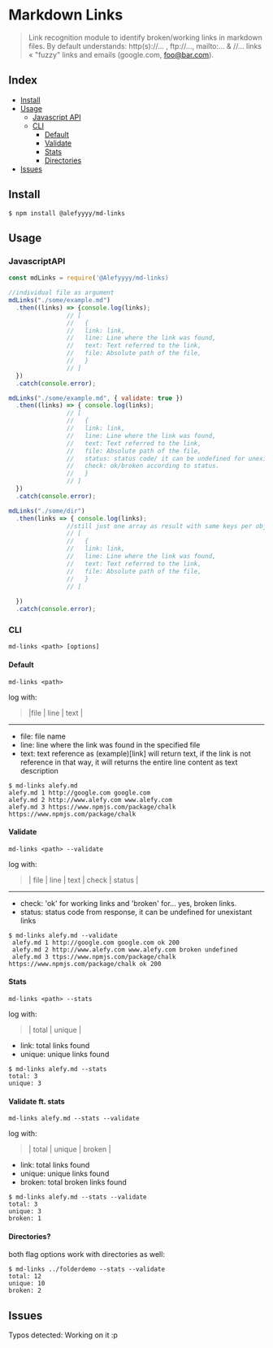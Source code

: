 # Markdown Links

> Link recognition module to identify broken/working links in markdown files. 
> By default understands: http(s)://... , ftp://..., mailto:... & //... links « "fuzzy" links and emails (google.com, foo@bar.com).

## Index

* [Install](##Install)
* [Usage](##Usage)
  * [Javascript API](###JavascriptAPI)
  * [CLI](###CLI)
    * [Default](####Default)
    * [Validate](####Validate)
    * [Stats](####Stats)
    * [Directories](####Directories?)
* [Issues](##Issues)


## Install
```console
$ npm install @alefyyyy/md-links
```

## Usage

### JavascriptAPI

```js
const mdLinks = require('@Alefyyyy/md-links)

//individual file as argument
mdLinks("./some/example.md")
  .then((links) => {console.log(links);
                // [
                //   {
                //   link: link,
                //   line: Line where the link was found,
                //   text: Text referred to the link,
                //   file: Absolute path of the file,        
                //   }
                // ]
  })
  .catch(console.error);

mdLinks("./some/example.md", { validate: true })
  .then((links) => { console.log(links);
                // [
                //   {
                //   link: link,
                //   line: Line where the link was found,
                //   text: Text referred to the link,
                //   file: Absolute path of the file, 
                //   status: status code/ it can be undefined for unexistant links   
                //   check: ok/broken according to status.  
                //   }
                // ]
  })
  .catch(console.error);

mdLinks("./some/dir")
  .then(links => { console.log(links);
                //still just one array as result with same keys per object
                // [
                //   {
                //   link: link,
                //   line: Line where the link was found,
                //   text: Text referred to the link,
                //   file: Absolute path of the file,        
                //   }
                // ]
    
  })
  .catch(console.error);
```
### CLI

`md-links <path> [options]`

#### Default 

`md-links <path>`

log with:
> |file | line | text |
---------------------
* file: file name
* line: line where the link was found in the specified file
* text: text reference as (example)[link] will return text, if the link is not reference in that way, it will returns the entire line content as text description

```console
$ md-links alefy.md
alefy.md 1 http://google.com google.com
alefy.md 2 http://www.alefy.com www.alefy.com
alefy.md 3 https://www.npmjs.com/package/chalk https://www.npmjs.com/package/chalk
```

#### Validate

`md-links <path> --validate`

log with:
> | file | line | text | check | status | 
------------------------------------
* check: 'ok' for working links and 'broken' for... yes, broken links.
* status: status code from response, it can be undefined for unexistant links 

```console
$ md-links alefy.md --validate
 alefy.md 1 http://google.com google.com ok 200
 alefy.md 2 http://www.alefy.com www.alefy.com broken undefined
 alefy.md 3 ttps://www.npmjs.com/package/chalk https://www.npmjs.com/package/chalk ok 200
 ```

 #### Stats

 `md-links <path> --stats`

log with:
> | total | unique | 
* link: total links found
* unique: unique links found 


```console
$ md-links alefy.md --stats
total: 3
unique: 3
```

#### Validate ft. stats

`md-links alefy.md --stats --validate`

log with:
> | total | unique | broken | 
* link: total links found
* unique: unique links found 
* broken: total broken links found

```console
$ md-links alefy.md --stats --validate
total: 3
unique: 3
broken: 1
```
#### Directories?

both flag options work with directories as well:

```console
$ md-links ../folderdemo --stats --validate
total: 12
unique: 10
broken: 2
```
## Issues

Typos detected: Working on it :p


